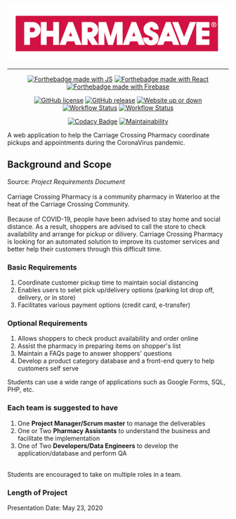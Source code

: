 <div align="center">
    <img alt="pharmasave logo" src="assets/pharmasave-logo.png"/>
</div>

***

<p align="center">
    <a href="https://www.javascript.com/"><img alt="Forthebadge made with JS" src="https://img.shields.io/badge/made%20with-JS%20and%20TS-EED948?style=for-the-badge&logo=javascript"/></a>
    <a href="https://reactjs.org/"><img alt="Forthebadge made with React" src="https://img.shields.io/badge/made%20with-React-61DBFA?style=for-the-badge&logo=react"/></a>
    <a href="firebase.google.com/"><img alt="Forthebadge made with Firebase" src="https://img.shields.io/badge/Uses-Firebase-F9CB48?style=for-the-badge&logo=firebase"/></a>
</p>

<p align="center">
    <a href="https://github.com/luke-zhang-04/Pharmasave-booker/blob/master/LICENSE"><img alt="GitHub license" src="https://img.shields.io/github/license/luke-zhang-04/pharmasave-booker.svg?style=flat&logo=gnu"/></a>
    <a href="https://github.com/Luke-zhang-04/Pharmasave-booker/releases"><img alt="GitHub release" src="https://img.shields.io/github/release/luke-zhang-04/pharmasave-booker.svg"/></a>
    <a href="carriage-crossing-pharmacy.web.app"><img alt="Website up or down" src="https://img.shields.io/website-up-down-green-red/http/carriage-crossing-pharmacy.web.app.svg?style=flat&logo=firebase"/></a>
    <a href="https://github.com/Luke-zhang-04/Pharmasave-booker/actions?query=workflow%3Afirebase-deploy"><img alt="Workflow Status" src="https://github.com/luke-zhang-04/Pharmasave-booker/workflows/firebase-deploy/badge.svg"/></a>
    <a href="https://github.com/Luke-zhang-04/Pharmasave-booker/actions?query=workflow%3Atests"><img alt="Workflow Status" src="https://github.com/luke-zhang-04/Pharmasave-booker/workflows/tests/badge.svg"/></a>
</p>

<p align="center">
    <a href="https://app.codacy.com/manual/luke.zhang2004/Pharmasave-booker?utm_source=github.com&utm_medium=referral&utm_content=Luke-zhang-04/Pharmasave-booker&utm_campaign=Badge_Grade_Dashboard"><img alt="Codacy Badge" src="https://api.codacy.com/project/badge/Grade/f6eca690ab994e30be69031fad344f40"/></a>
    <a href="https://codeclimate.com/github/Luke-zhang-04/Pharmasave-booker"><img alt="Maintainability" src="https://img.shields.io/codeclimate/maintainability-percentage/Luke-zhang-04/Pharmasave-booker?logo=code-climate"/></a>
</p>

A web application to help the Carriage Crossing Pharmacy coordinate pickups and appointments during the CoronaVirus pandemic.

## Background and Scope ##
Source: <i>Project Requirements Document</i><br/><br/>
Carriage Crossing Pharmacy is a community pharmacy in Waterloo at the heat of the Carriage Crossing Community.<br/>
<br/>
Because of COVID-19, people have been advised to stay home and social distance. As a result, shoppers are advised to call the store to check availability and arrange for pickup or dilivery. Carriage Crossing Pharmacy is looking for an automated solution to improve its customer services and better help their customers through this difficult time.

### Basic Requirements ###
1.  Coordinate customer pickup time to maintain social distancing
2.  Enables users to selet pick up/delivery options (parking lot drop off, delivery, or in store)
3.  Facilitates various payment options (credit card, e-transfer)

### Optional Requirements ###
1.  Allows shoppers to check product availability and order online
2.  Assist the pharmacy in preparing items on shopper's list
3.  Maintain a FAQs page to answer shoppers' questions
4.  Develop a product category database and a front-end query to help customers self serve<br/>

Students can use a wide range of applications such as Google Forms, SQL, PHP, etc.<br/>

### Each team is suggested to have ###
1.  One <b>Project Manager/Scrum master</b> to manage the deliverables
2.  One or Two <b>Pharmacy Assistants</b> to understand the business and facilitate the implementation
3.  One of Two <b>Developers/Data Engineers</b> to develop the application/database and perform QA<br/>
<br/>
Students are encouraged to take on multiple roles in a team.

### Length of Project ###
Presentation Date: May 23, 2020